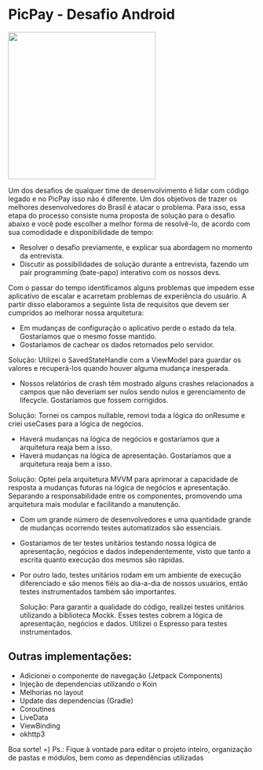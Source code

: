 # PicPay - Desafio Android

<img src="https://github.com/mobilepicpay/desafio-android/blob/master/desafio-picpay.gif" width="300"/>

Um dos desafios de qualquer time de desenvolvimento é lidar com código legado e no PicPay isso não é diferente. Um dos objetivos de trazer os melhores desenvolvedores do Brasil é atacar o problema.
Para isso, essa etapa do processo consiste numa proposta de solução para o desafio abaixo e você pode escolher a melhor forma de resolvê-lo, de acordo com sua comodidade e disponibilidade de tempo:
- Resolver o desafio previamente, e explicar sua abordagem no momento da entrevista.
- Discutir as possibilidades de solução durante a entrevista, fazendo um pair programming (bate-papo) interativo com os nossos devs.

Com o passar do tempo identificamos alguns problemas que impedem esse aplicativo de escalar e acarretam problemas de experiência do usuário. A partir disso elaboramos a seguinte lista de requisitos que devem ser cumpridos ao melhorar nossa arquitetura:

- Em mudanças de configuração o aplicativo perde o estado da tela. Gostaríamos que o mesmo fosse mantido.
- Gostaríamos de cachear os dados retornados pelo servidor.
  
Solução: Utilizei o SavedStateHandle com a ViewModel para guardar os valores e recuperá-los quando houver alguma mudança inesperada.

- Nossos relatórios de crash têm mostrado alguns crashes relacionados a campos que não deveriam ser nulos sendo nulos e gerenciamento de lifecycle. Gostaríamos que fossem corrigidos.
  
Solução: Tornei os campos nullable, removi toda a lógica do onResume e criei useCases para a lógica de negócios.

- Haverá mudanças na lógica de negócios e gostaríamos que a arquitetura reaja bem a isso.
- Haverá mudanças na lógica de apresentação. Gostaríamos que a arquitetura reaja bem a isso.
  
Solução: Optei pela arquitetura MVVM para aprimorar a capacidade de resposta a mudanças futuras na lógica de negócios e apresentação.
Separando a responsabilidade entre os componentes, promovendo uma arquitetura mais modular e facilitando a manutenção. 

 - Com um grande número de desenvolvedores e uma quantidade grande de mudanças ocorrendo testes automatizados são essenciais.
  - Gostaríamos de ter testes unitários testando nossa lógica de apresentação, negócios e dados independentemente, visto que tanto a escrita quanto execução dos mesmos são rápidas.
  - Por outro lado, testes unitários rodam em um ambiente de execução diferenciado e são menos fiéis ao dia-a-dia de nossos usuários, então testes instrumentados também são importantes.
    
    Solução: Para garantir a qualidade do código, realizei testes unitários utilizando a biblioteca Mockk.
     Esses testes cobrem a lógica de apresentação, negócios e dados.
    Utilizei o Espresso para testes instrumentados.

## Outras implementações:
- Adicionei o componente de navegação (Jetpack Components)
- Injeção de dependencias utilizando o Koin
- Melhorias no layout
- Update das dependencias (Gradle)
- Coroutines
- LiveData
- ViewBinding
- okhttp3
  
Boa sorte! =)
Ps.: Fique à vontade para editar o projeto inteiro, organização de pastas e módulos, bem como as dependências utilizadas
